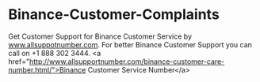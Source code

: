 # Binance-Customer-Complaints
Get Customer Support for Binance Customer Service by www.allsuppotnumber.com. For better Binance Customer Support you can call on +1 888 302 3444. &lt;a href="http://www.allsupportnumber.com/binance-customer-care-number.html/">Binance Customer Service Number&lt;/a>

